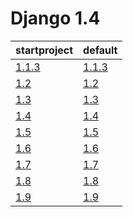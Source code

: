 # Django 1.4 #

| startproject | default |
| --- | --- |
| [1.1.3](https://github.com/fmierlo/django-default-settings/blob/master/diff/1.4/startproject_1.1.3_1.4.diff) | [1.1.3](https://github.com/fmierlo/django-default-settings/blob/master/diff/1.4/default_1.1.3_1.4.diff) |
| [1.2](https://github.com/fmierlo/django-default-settings/blob/master/diff/1.4/startproject_1.2_1.4.diff) | [1.2](https://github.com/fmierlo/django-default-settings/blob/master/diff/1.4/default_1.2_1.4.diff) |
| [1.3](https://github.com/fmierlo/django-default-settings/blob/master/diff/1.4/startproject_1.3_1.4.diff) | [1.3](https://github.com/fmierlo/django-default-settings/blob/master/diff/1.4/default_1.3_1.4.diff) |
| [1.4](https://github.com/fmierlo/django-default-settings/blob/master/diff/1.4/startproject_1.4_1.4.diff) | [1.4](https://github.com/fmierlo/django-default-settings/blob/master/diff/1.4/default_1.4_1.4.diff) |
| [1.5](https://github.com/fmierlo/django-default-settings/blob/master/diff/1.4/startproject_1.5_1.4.diff) | [1.5](https://github.com/fmierlo/django-default-settings/blob/master/diff/1.4/default_1.5_1.4.diff) |
| [1.6](https://github.com/fmierlo/django-default-settings/blob/master/diff/1.4/startproject_1.6_1.4.diff) | [1.6](https://github.com/fmierlo/django-default-settings/blob/master/diff/1.4/default_1.6_1.4.diff) |
| [1.7](https://github.com/fmierlo/django-default-settings/blob/master/diff/1.4/startproject_1.7_1.4.diff) | [1.7](https://github.com/fmierlo/django-default-settings/blob/master/diff/1.4/default_1.7_1.4.diff) |
| [1.8](https://github.com/fmierlo/django-default-settings/blob/master/diff/1.4/startproject_1.8_1.4.diff) | [1.8](https://github.com/fmierlo/django-default-settings/blob/master/diff/1.4/default_1.8_1.4.diff) |
| [1.9](https://github.com/fmierlo/django-default-settings/blob/master/diff/1.4/startproject_1.9_1.4.diff) | [1.9](https://github.com/fmierlo/django-default-settings/blob/master/diff/1.4/default_1.9_1.4.diff) |
